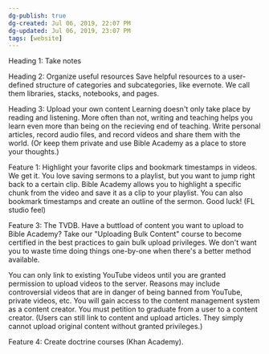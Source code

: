 ```yaml
---
dg-publish: true
dg-created: Jul 06, 2019, 22:07 PM
dg-updated: Jul 06, 2019, 23:07 PM
tags: [website]
---
```


Heading 1: Take notes

Heading 2: Organize useful resources
Save helpful resources to a user-defined structure of categories and subcategories, like evernote. We call them libraries, stacks, notebooks, and pages.

Heading 3: Upload your own content
Learning doesn't only take place by reading and listening. More often than not, writing and teaching helps you learn even more than being on the recieving end of teaching. Write personal articles, record audio files, and record videos and share them with the world. (Or keep them private and use Bible Academy as a place to store your thoughts.)

Feature 1: Highlight your favorite clips and bookmark timestamps in videos.
We get it. You love saving sermons to a playlist, but you want to jump right back to a certain clip. Bible Academy allows you to highlight a specific chunk from the video and save it as a clip to your playlist. You can also bookmark timestamps and create an outline of the sermon. Good luck! (FL studio feel)

Feature 3: The TVDB.
Have a buttload of content you want to upload to Bible Academy? Take our "Uploading Bulk Content" course to become certified in the best practices to gain bulk upload privileges. We don't want you to waste time doing things one-by-one when there's a better method available.

You can only link to existing YouTube videos until you are granted permission to upload videos to the server. Reasons may include controversial videos that are in danger of being banned from YouTube, private videos, etc. You will gain access to the content management system as a content creator. You must petition to graduate from a user to a content creator. (Users can still link to content and upload articles. They simply cannot upload original content without granted privileges.)

Feature 4: Create doctrine courses (Khan Academy).


